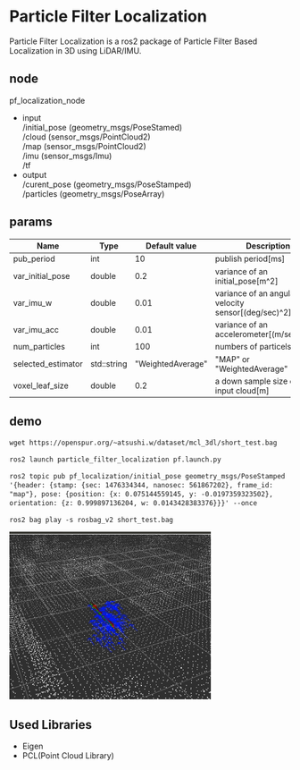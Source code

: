 # Particle Filter Localization  
Particle Filter Localization  is a ros2 package of Particle Filter Based Localization in 3D using LiDAR/IMU.

## node
pf_localization_node
- input  
/initial_pose  (geometry_msgs/PoseStamed)  
/cloud  (sensor_msgs/PointCloud2)  
/map  (sensor_msgs/PointCloud2)  
/imu  (sensor_msgs/Imu)  
/tf 
- output  
/curent_pose (geometry_msgs/PoseStamped)  
/particles (geometry_msgs/PoseArray)

## params

|Name|Type|Default value|Description|
|---|---|---|---|
|pub_period|int|10|publish period[ms]|
|var_initial_pose|double|0.2|variance of an initial_pose[m^2]|
|var_imu_w|double|0.01|variance of an angular velocity sensor[(deg/sec)^2]|
|var_imu_acc|double|0.01|variance of an accelerometer[(m/sec^2)^2]|
|num_particles|int|100|numbers of particels|
|selected_estimator|std::string|"WeightedAverage"|"MAP" or "WeightedAverage"|
|voxel_leaf_size|double|0.2|a down sample size of a input cloud[m]|

## demo

```
wget https://openspur.org/~atsushi.w/dataset/mcl_3dl/short_test.bag
```

```
ros2 launch particle_filter_localization pf.launch.py
```

```
ros2 topic pub pf_localization/initial_pose geometry_msgs/PoseStamped '{header: {stamp: {sec: 1476334344, nanosec: 561867202}, frame_id: "map"}, pose: {position: {x: 0.075144559145, y: -0.0197359323502}, orientation: {z: 0.999897136204, w: 0.0143428383376}}}' --once
```

```
ros2 bag play -s rosbag_v2 short_test.bag
```


![demo](./images/demo_pfl.gif)    

## Used Libraries

- Eigen
- PCL(Point Cloud Library)